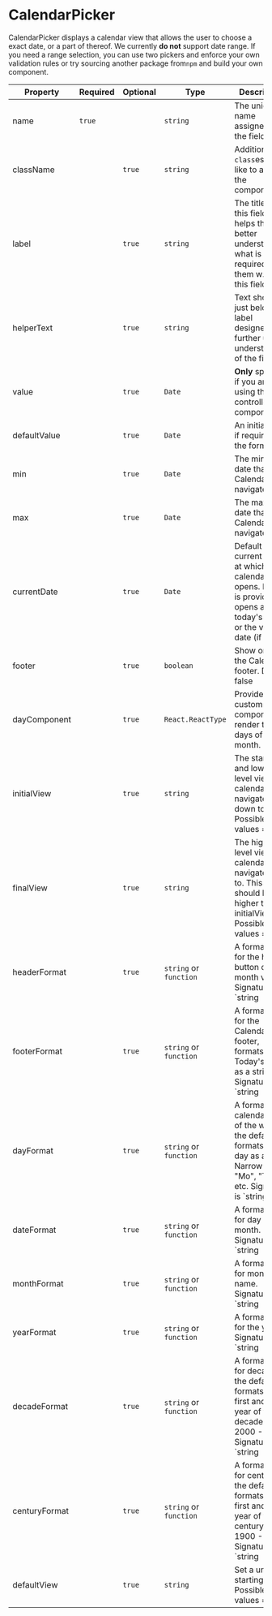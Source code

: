 # CalendarPicker

CalendarPicker displays a calendar view that allows the user to choose a exact date, or a part of thereof. We currently **do not** support date range. If you need a range selection, you can use two pickers and enforce your own validation rules or try sourcing another package from`npm` and build your own component.

| Property      | Required | Optional | Type                   | Description                                                                                                                                            |
| ------------- | -------- | -------- | ---------------------- | ------------------------------------------------------------------------------------------------------------------------------------------------------ |
| name          | `true`   |          | `string`               | The unique name assigned to the field                                                                                                                  |
| className     |          | `true`   | `string`               | Additional `class`es you'd like to add to the component                                                                                                |
| label         |          | `true`   | `string`               | The title for this field. It helps the user better understand what is required from them w.r.t. this field                                             |
| helperText    |          | `true`   | `string`               | Text shown just below the label designed to further user understanding of the field                                                                    |
| value         |          | `true`   | `Date`                 | **Only** specify if you are using this as a controlled component.                                                                                      |
| defaultValue  |          | `true`   | `Date`                 | An initial value if required by the form                                                                                                               |
| min           |          | `true`   | `Date`                 | The minimum date that the Calendar can navigate from.                                                                                                  |
| max           |          | `true`   | `Date`                 | The maximum date that the Calendar can navigate to.                                                                                                    |
| currentDate   |          | `true`   | `Date`                 | Default current date at which the calendar opens. If none is provided, opens at today's date or the value date (if any).                               |
| footer        |          | `true`   | `boolean`              | Show or hide the Calendar footer. Default false                                                                                                        |
| dayComponent  |          | `true`   | `React.ReactType`      | Provide a custom component to render the days of the month.                                                                                            |
| initialView   |          | `true`   | `string`               | The starting and lowest level view the calendar can navigate down to. Possible values = `month`                                                        | `year` | `decade` | `century` |
| finalView     |          | `true`   | `string`               | The highest level view the calendar can navigate up to. This value should be higher than initialView. Possible values = `month`                        | `year` | `decade` | `century` |
| headerFormat  |          | `true`   | `string` or `function` | A formatter for the header button of the month view. Signature is `string | ((day: Date) => string)`                                                   |
| footerFormat  |          | `true`   | `string` or `function` | A formatter for the Calendar footer, formats Today's Date as a string. Signature is `string | ((day: Date) => string)`                                 |
| dayFormat     |          | `true`   | `string` or `function` | A formatter calendar days of the week, the default formats each day as a Narrow name: "Mo", "Tu", etc. Signature is `string | ((day: Date) => string)` |
| dateFormat    |          | `true`   | `string` or `function` | A formatter for day of the month. Signature is `string | ((day: Date) => string)`                                                                      |
| monthFormat   |          | `true`   | `string` or `function` | A formatter for month name. Signature is `string | ((day: Date) => string)`                                                                            |
| yearFormat    |          | `true`   | `string` or `function` | A formatter for the year. Signature is `string | ((day: Date) => string)`                                                                              |
| decadeFormat  |          | `true`   | `string` or `function` | A formatter for decade, the default formats the first and last year of the decade like: 2000 - 2009. Signature is `string | ((day: Date) => string)`   |
| centuryFormat |          | `true`   | `string` or `function` | A formatter for century, the default formats the first and last year of the century like: 1900 - 1999. Signature is `string | ((day: Date) => string)` |
| defaultView   |          | `true`   | `string`               | Set a unique starting view. Possible values = `month`                                                                                                  | `year` | `decade` | `century` |

